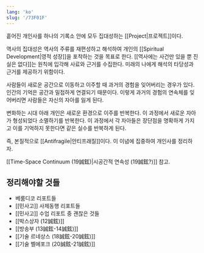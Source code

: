 ```yaml
---
lang: 'ko'
slug: '/73F01F'
---
```


흩어진 개인사를 하나의 기록소 안에 모두 집대성하는 [[Project|프로젝트]]이다.

역사의 집대성은 역사의 주류를 재편성하고 해석하여 개인의 [[Spiritual Development|영적 성장]]을 포착하는 것을 목표로 한다.
[[역사에는 사건만 있을 뿐 진실은 없다]]는 원칙에 입각해 사료와 근거를 수집한다.
미래의 나에게 해석의 타당성과 근거를 제공하기 위함이다.

사람들이 새로운 공간으로 이동하고 이주할 때 과거의 경험을 잊어버리는 경우가 있다.
인간의 기억은 공간과 밀접하게 연결되기 때문이다.
이렇게 과거의 경험의 연속체를 잊어버리면 사람들은 자신의 자아를 잃게 된다.

변화하는 시대 아래 개인은 새로운 환경으로 이주를 반복한다.
이 과정에서 새로운 자아가 형성되었다 소멸하기를 반복한다.
이 과정에서 각 자아들은 장단점을 명확하게 가지고 이를 기억하지 못한다면 같은 실수를 반복하게 된다.

즉, 본질적으로 [[Antifragile|안티프래질]]이다.
이 이념에 집중하여 개인사를 정리하자.

[[Time-Space Continuum (19誠鉉)|시공간적 연속성 (19誠鉉?)]] 참고.

## 정리해야할 것들

- 베룸디코 리포트들
- [[민사고]] 사제동행 리포트들
- [[민사고]] 수업 리포트 중 괜찮은 것들
- [[박스상자 (12誠鉉)]]
- [[방송부 (13誠鉉-14誠鉉)]]
- [[기술 르네상스 (18誠鉉-20誠鉉)]]
- [[기술 벨에포크 (20誠鉉-21誠鉉)]]
